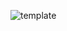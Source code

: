 ![template](https://raw.githubusercontent.com/ShriIraCatalog/resources-two/refs/heads/master/2025/04/20/20250420170732.png)
